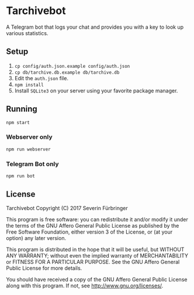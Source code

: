 # Tarchivebot
A Telegram bot that logs your chat and provides you with a key to look up various statistics.

## Setup
1. `cp config/auth.json.example config/auth.json`
2. `cp db/tarchive.db.example db/tarchive.db`
3. Edit the `auth.json` file.
4. `npm install`
5. Install `SQLite3` on your server using your favorite package manager.

## Running

`npm start`

### Webserver only
`npm run webserver`

### Telegram Bot only
`npm run bot`

## License
Tarchivebot
Copyright (C) 2017  Severin Fürbringer

This program is free software: you can redistribute it and/or modify
it under the terms of the GNU Affero General Public License as
published by the Free Software Foundation, either version 3 of the
License, or (at your option) any later version.

This program is distributed in the hope that it will be useful,
but WITHOUT ANY WARRANTY; without even the implied warranty of
MERCHANTABILITY or FITNESS FOR A PARTICULAR PURPOSE.  See the
GNU Affero General Public License for more details.

You should have received a copy of the GNU Affero General Public License
along with this program.  If not, see <http://www.gnu.org/licenses/>.
